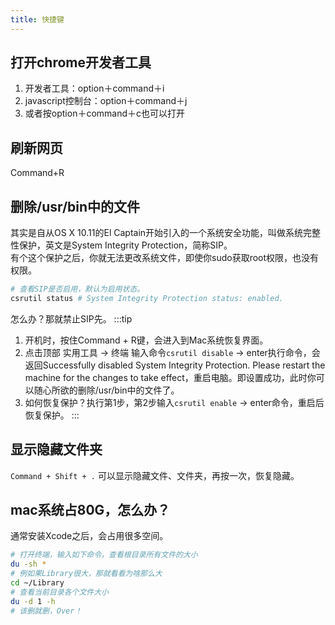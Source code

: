 ```yaml
---
title: 快捷键
---
```

## 打开chrome开发者工具
1. 开发者工具：option＋command＋i
2. javascript控制台：option＋command＋j
3. 或者按option＋command＋c也可以打开

## 刷新网页
Command+R

## 删除/usr/bin中的文件
其实是自从OS X 10.11的El Captain开始引入的一个系统安全功能，叫做系统完整性保护，英文是System Integrity Protection，简称SIP。    
有个这个保护之后，你就无法更改系统文件，即使你sudo获取root权限，也没有权限。    
```bash
# 查看SIP是否启用，默认为启用状态。
csrutil status # System Integrity Protection status: enabled.
```
怎么办？那就禁止SIP先。
:::tip
1. 开机时，按住Command + R键，会进入到Mac系统恢复界面。
2. 点击顶部 实用工具 -> 终端 输入命令``csrutil disable`` -> enter执行命令，会返回Successfully disabled System Integrity Protection. Please restart the machine for the changes to take effect，重启电脑。即设置成功，此时你可以随心所欲的删除/usr/bin中的文件了。
3. 如何恢复保护？执行第1步，第2步输入```csrutil enable``` -> enter命令，重启后恢复保护。
:::

## 显示隐藏文件夹
```Command + Shift + .``` 可以显示隐藏文件、文件夹，再按一次，恢复隐藏。

## mac系统占80G，怎么办？
通常安装Xcode之后，会占用很多空间。
```bash
# 打开终端，输入如下命令，查看根目录所有文件的大小
du -sh *
# 例如果Library很大，那就看看为啥那么大
cd ~/Library
# 查看当前目录各个文件大小
du -d 1 -h
# 该删就删，Over！
```